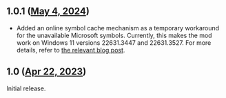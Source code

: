## 1.0.1 ([May 4, 2024](https://github.com/ramensoftware/windhawk-mods/blob/544193af43e9c3b22c8442070eed58c7ddb2bd88/mods/pinned-items-double-click.wh.cpp))

* Added an online symbol cache mechanism as a temporary workaround for the unavailable Microsoft symbols. Currently, this makes the mod work on Windows 11 versions 22631.3447 and 22631.3527. For more details, refer to [the relevant blog post](https://ramensoftware.com/windhawk-and-symbol-download-errors).

## 1.0 ([Apr 22, 2023](https://github.com/ramensoftware/windhawk-mods/blob/1747f9d78c39898698e21b587b1c950604f5702b/mods/pinned-items-double-click.wh.cpp))

Initial release.
